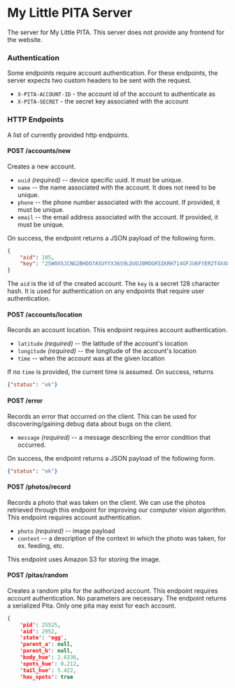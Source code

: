 My Little PITA Server
=====================

The server for My Little PITA. This server does not provide
any frontend for the website.

### Authentication

Some endpoints require account authentication. For these endpoints, the server expects two
custom headers to be sent with the request.

- `X-PITA-ACCOUNT-ID` - the account id of the account to authenticate as
- `X-PITA-SECRET` - the secret key associated with the account

### HTTP Endpoints

A list of currently provided http endpoints.

#### POST /accounts/new

Creates a new account.

- `uuid` *(required)* -- device specific uuid. It must be unique.
- `name`  -- the name associated with the account. It does not need to be unique.
- `phone` -- the phone number associated with the account. If provided, it must be unique.
- `email` -- the email address associated with the account. If provided, it must be unique.

On success, the endpoint returns a JSON payload of the following form.

```json
{
    "aid": 105,
    "key": "2SW0X5JCNG2BHDO7ASUYYX36S9LDUOJ0MOGR5IKRH714GFJU6FYER2T4X4LZYW68IC6K17A2ZKS2KP83AIQYSJB9MWVVWVRXXSXADUZR92JC3YYF1VNTJXJ71LA1GMN7"
}
```

The `aid` is the id of the created account. The `key` is a secret 128 character hash. It is used for authentication on
any endpoints that require user authentication.

#### POST /accounts/location

Records an account location. This endpoint requires account authentication.

- `latitude` *(required)* -- the latitude of the account's location
- `longitude` *(required)* -- the longitude of the account's location
- `time` -- when the account was at the given location

If no `time` is provided, the current time is assumed. On success, returns 
```json
{"status": "ok"}
```

#### POST /error

Records an error that occurred on the client. This can be used for discovering/gaining debug data
about bugs on the client.

- `message` *(required)* -- a message describing the error condition that occurred.

On success, the endpoint returns a JSON payload of the following form.

```json
{"status": "ok"}
```

#### POST /photos/record

Records a photo that was taken on the client. We can use the photos retrieved through this endpoint
for improving our computer vision algorithm. This endpoint requires account authentication.

- `photo` *(required)* -- image payload
- `context` -- a description of the context in which the photo was taken, for ex. feeding, etc.

This endpoint uses Amazon S3 for storing the image.

#### POST /pitas/random

Creates a random pita for the authorized account. This endpoint requires account authentication.
No parameters are necessary. The endpoint returns a serialized Pita. Only one pita may exist for
each account.

```json
{
    'pid': 25525,
    'aid': 2952,
    'state': 'egg',
    'parent_a': null,
    'parent_b': null,
    'body_hue': 2.6336,
    'spots_hue': 0.212,
    'tail_hue': 5.422,
    'has_spots': true
```

